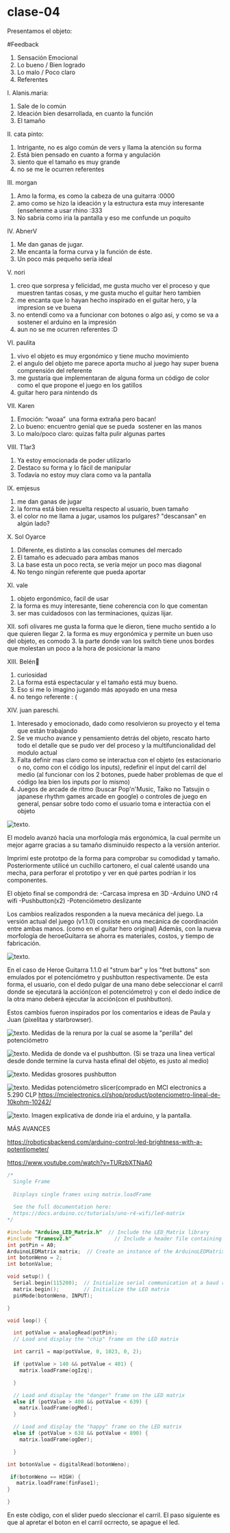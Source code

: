 # clase-04

Presentamos el objeto:

#Feedback


1. Sensación Emocional
2. Lo bueno / Bien logrado
3. Lo malo / Poco claro
4. Referentes


I. Alanis.maria:
1. Sale de lo común
2. Ideación bien desarrollada, en cuanto la función
3. El tamaño


II. cata pinto:
1. Intrigante, no es algo común de vers y llama la atención su forma
2. Está bien pensado en cuanto a forma y angulación
3. siento que el tamaño es muy grande
4. no se me le ocurren referentes


III. morgan
1. Amo la forma, es como la cabeza de una guitarra :0000
2. amo como se hizo la ideación y la estructura esta muy interesante (enseñenme a usar rhino :333
3. No sabria como iria la pantalla y eso me confunde un poquito


IV. AbnerV
1. Me dan ganas de jugar.
2. Me encanta la forma curva  y la función de éste. 
3. Un poco más pequeño sería ideal


V. nori
1. creo que sorpresa y felicidad, me gusta mucho ver el proceso y que muestren tantas cosas, y me gusta mucho el guitar hero tambien 
2. me encanta que lo hayan hecho inspirado en el guitar hero, y la impresion se ve buena
3. no entendí como va a funcionar con botones o algo asi, y como se va a sostener el arduino en la impresión
4. aun no se me ocurren referentes :D


VI. paulita
1. vivo el objeto es muy ergonómico y tiene mucho movimiento 
2. el angulo del objeto me parece aporta mucho al juego hay super buena comprensión del referente 
3. me gustaría que implementaran de alguna forma un código de color como el que propone el juego en los gatillos
4. guitar hero para nintendo ds


VII. Karen
1. Emoción: “woaa”  una forma extraña pero bacan!
2. Lo bueno: encuentro genial que se pueda  sostener en las manos
3. Lo malo/poco claro: quizas falta pulir algunas partes 


VIII. T1ar3
1. Ya estoy emocionada de poder utilizarlo 
2. Destaco su forma y lo fácil de manipular 
3. Todavía no estoy muy clara como va la pantalla


IX. emjesus
1. me dan ganas de jugar
2. la forma está bien resuelta respecto al usuario, buen tamaño
3.  el color no me llama a jugar, usamos los pulgares? "descansan" en algún lado?


X. Sol Oyarce
1. Diferente, es distinto a las consolas comunes del mercado
2. El tamaño es adecuado para ambas manos 
3. La base esta un poco recta, se vería mejor un poco mas diagonal 
4. No tengo ningún referente que pueda aportar


XI. vale
1. objeto ergonómico, facil de usar
2. la forma es muy interesante, tiene coherencia con lo que comentan
3. ser mas cuidadosos con las terminaciones, quizas lijar.


XII. sofi olivares
me gusta la forma que le dieron, tiene mucho sentido a lo que quieren llegar
2. la forma es muy ergonómica y permite un buen uso del objeto, es comodo
3. la parte donde van los switch tiene unos bordes que molestan un poco a la hora de posicionar la mano


XIII. Belén🪼 
1. curiosidad
2. La forma está espectacular y el tamaño está muy bueno.
3. Eso si me lo imagino jugando más apoyado en una mesa
4. no tengo referente : (


XIV. juan pareschi. 
1. Interesado y emocionado, dado como resolvieron su proyecto y el tema que están trabajando
2. Se ve mucho avance y pensamiento detrás del objeto, rescato harto todo el detalle que se pudo ver del proceso y la multifuncionalidad del modulo actual
3. Falta definir mas claro como se interactua con el objeto (es estacionario o no, como  con el código los inputs), redefinir el input del carril del medio (al funcionar con los 2 botones, puede haber problemas de que el código lea bien los inputs por lo mismo)
4. Juegos de arcade de ritmo (buscar Pop'n'Music, Taiko no Tatsujin o japanese rhythm games arcade en google) o controles de juego en general, pensar sobre todo como el usuario toma e interactúa con el objeto


![texto](./procesoHG-v2.png).

El modelo avanzó hacia una morfología más ergonómica, la cual permite un mejor agarre gracias a su tamaño disminuido respecto a la versión anterior.

Imprimí este prototpo de la forma para comprobar su comodidad y tamaño. Posteriormente utilicé un cuchillo cartonero, el cual calenté usando una mecha, para perforar el prototipo y ver en qué partes podrían ir los componentes. 

El objeto final se compondrá de:
-Carcasa impresa en 3D
-Arduino UNO r4 wifi
-Pushbutton(x2)
-Potenciómetro deslizante

Los cambios realizados responden a la nueva mecánica del juego. La versión actual del juego (v1.1.0) consiste en una mecánica de coordinación entre ambas manos. (como en el guitar hero original) Además, con la nueva morfología de heroeGuitarra se ahorra es materiales, costos, y tiempo de fabricación.

![texto](./croquisHG-5.jpeg).

En el caso de Heroe Guitarra 1.1.0 el "strum bar" y los "fret buttons" son emulados por el potenciómetro y pushbutton respectivamente. De esta forma, el usuario, con el dedo pulgar de una mano debe seleccionar el carril donde se ejecutará la acción(con el potenciómetro) y con el dedo índice de la otra mano deberá ejecutar la acción(con el pushbutton). 

Estos cambios fueron inspirados por los comentarios e ideas de Paula y Juan (pixelitaa y starbrowser).

![texto](./HGmedida1.jpeg).
Medidas de la renura por la cual se asome la "perilla" del potenciómetro


![texto](./HGmedida2.jpeg).
Medida de donde va el pushbutton. (Si se traza una linea vertical desde donde termine la curva hasta efinal del objeto, es justo al medio)


![texto](./HGmedida3.jpeg).
Medidas grosores pushbutton


![texto](./HGmedida4.jpeg).
Medidas potenciómetro slicer(comprado en MCI electronics a 5.290 CLP
https://mcielectronics.cl/shop/product/potenciometro-lineal-de-10kohm-10242/


![texto](./HGmedida5.jpeg).
Imagen explicativa de donde iria el arduino, y la pantalla.

MÁS AVANCES

https://roboticsbackend.com/arduino-control-led-brightness-with-a-potentiometer/

https://www.youtube.com/watch?v=TURzbXTNaA0

```ino
/*
  Single Frame
  
  Displays single frames using matrix.loadFrame
  
  See the full documentation here:
  https://docs.arduino.cc/tutorials/uno-r4-wifi/led-matrix
*/

#include "Arduino_LED_Matrix.h"  // Include the LED_Matrix library
#include "framesv2.h"              // Include a header file containing some custom icons
int potPin = A0;
ArduinoLEDMatrix matrix;  // Create an instance of the ArduinoLEDMatrix class
int botonWeno = 2;
int botonValue;

void setup() {
  Serial.begin(115200);  // Initialize serial communication at a baud rate of 115200
  matrix.begin();        // Initialize the LED matrix
  pinMode(botonWeno, INPUT);

}

void loop() {

  int potValue = analogRead(potPin);
  // Load and display the "chip" frame on the LED matrix

  int carril = map(potValue, 0, 1023, 0, 2);

  if (potValue > 140 && potValue < 401) {
    matrix.loadFrame(ogIzq);

  }

  // Load and display the "danger" frame on the LED matrix
  else if (potValue > 400 && potValue < 639) {
    matrix.loadFrame(ogMed);
  }

  // Load and display the "happy" frame on the LED matrix
  else if (potValue > 638 && potValue < 890) {
    matrix.loadFrame(ogDer);

  }

int botonValue = digitalRead(botonWeno);

 if(botonWeno == HIGH) {
   matrix.loadFrame(finFase1);
}

}
```
En este còdigo, con el slider puedo sleccionar el carril. El paso siguiente es que al apretar el boton en el carril ocrrecto, se apague el led.
 



